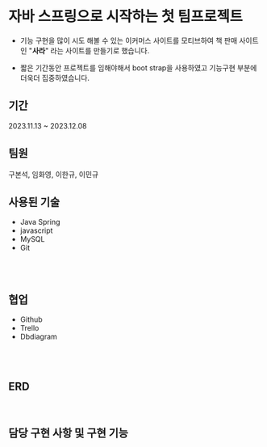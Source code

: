 # 자바 스프링으로 시작하는 첫 팀프로젝트

- 기능 구현을 많이 시도 해볼 수 있는 이커머스 사이트를 모티브하여 책 판매 사이트인 "**사라**" 라는 사이트를 만들기로 했습니다.

- 짧은 기간동안 프로젝트를 임해야해서 boot strap을 사용하였고 기능구현 부분에 더욱더 집중하였습니다.

## 기간

2023.11.13 ~ 2023.12.08

## 팀원
구본석, 임화영, 이한규, 이민규

## 사용된 기술
- Java Spring
- javascript
- MySQL
- Git
<br />
<br />


## 협업

- Github
- Trello
- Dbdiagram
<br />
<br />

## ERD

<img src=""/>

<br />
<br />

## 담당 구현 사항 및 구현 기능
